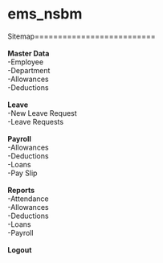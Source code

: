 # ems_nsbm

Sitemap==========================<br><br>
  <b>Master Data</b><br>
      -Employee<br>
      -Department<br>
      -Allowances<br>
      -Deductions<br>
      <br>
  <b>Leave</b><br>
      -New Leave Request<br>
      -Leave Requests<br>
      <br>
  <b>Payroll</b><br>
      -Allowances<br>
      -Deductions<br>
      -Loans<br>
      -Pay Slip<br>
      <br>
  <b>Reports</b><br>
      -Attendance<br>
      -Allowances<br>
      -Deductions<br>
      -Loans<br>
      -Payroll<br>
      <br>
  <b>Logout</b>
